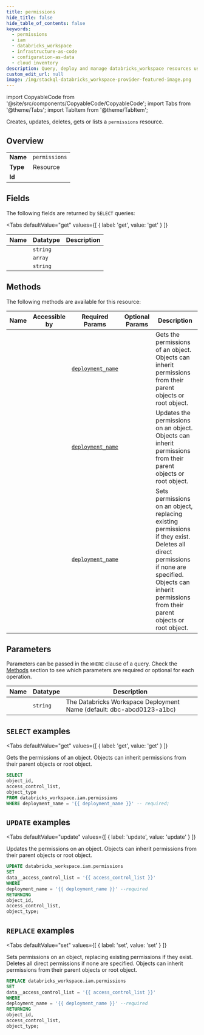 ```yaml
--- 
title: permissions
hide_title: false
hide_table_of_contents: false
keywords:
  - permissions
  - iam
  - databricks_workspace
  - infrastructure-as-code
  - configuration-as-data
  - cloud inventory
description: Query, deploy and manage databricks_workspace resources using SQL
custom_edit_url: null
image: /img/stackql-databricks_workspace-provider-featured-image.png
---
```


import CopyableCode from '@site/src/components/CopyableCode/CopyableCode';
import Tabs from '@theme/Tabs';
import TabItem from '@theme/TabItem';

Creates, updates, deletes, gets or lists a <code>permissions</code> resource.

## Overview
<table><tbody>
<tr><td><b>Name</b></td><td><code>permissions</code></td></tr>
<tr><td><b>Type</b></td><td>Resource</td></tr>
<tr><td><b>Id</b></td><td><CopyableCode code="databricks_workspace.iam.permissions" /></td></tr>
</tbody></table>

## Fields

The following fields are returned by `SELECT` queries:

<Tabs
    defaultValue="get"
    values={[
        { label: 'get', value: 'get' }
    ]}
>
<TabItem value="get">

<table>
<thead>
    <tr>
    <th>Name</th>
    <th>Datatype</th>
    <th>Description</th>
    </tr>
</thead>
<tbody>
<tr>
    <td><CopyableCode code="object_id" /></td>
    <td><code>string</code></td>
    <td></td>
</tr>
<tr>
    <td><CopyableCode code="access_control_list" /></td>
    <td><code>array</code></td>
    <td></td>
</tr>
<tr>
    <td><CopyableCode code="object_type" /></td>
    <td><code>string</code></td>
    <td></td>
</tr>
</tbody>
</table>
</TabItem>
</Tabs>

## Methods

The following methods are available for this resource:

<table>
<thead>
    <tr>
    <th>Name</th>
    <th>Accessible by</th>
    <th>Required Params</th>
    <th>Optional Params</th>
    <th>Description</th>
    </tr>
</thead>
<tbody>
<tr>
    <td><a href="#get"><CopyableCode code="get" /></a></td>
    <td><CopyableCode code="select" /></td>
    <td><a href="#parameter-deployment_name"><code>deployment_name</code></a></td>
    <td></td>
    <td>Gets the permissions of an object. Objects can inherit permissions from their parent objects or root object.</td>
</tr>
<tr>
    <td><a href="#update"><CopyableCode code="update" /></a></td>
    <td><CopyableCode code="update" /></td>
    <td><a href="#parameter-deployment_name"><code>deployment_name</code></a></td>
    <td></td>
    <td>Updates the permissions on an object. Objects can inherit permissions from their parent objects or root object.</td>
</tr>
<tr>
    <td><a href="#set"><CopyableCode code="set" /></a></td>
    <td><CopyableCode code="replace" /></td>
    <td><a href="#parameter-deployment_name"><code>deployment_name</code></a></td>
    <td></td>
    <td>Sets permissions on an object, replacing existing permissions if they exist. Deletes all direct permissions if none are specified. Objects can inherit permissions from their parent objects or root object.</td>
</tr>
</tbody>
</table>

## Parameters

Parameters can be passed in the `WHERE` clause of a query. Check the [Methods](#methods) section to see which parameters are required or optional for each operation.

<table>
<thead>
    <tr>
    <th>Name</th>
    <th>Datatype</th>
    <th>Description</th>
    </tr>
</thead>
<tbody>
<tr id="parameter-deployment_name">
    <td><CopyableCode code="deployment_name" /></td>
    <td><code>string</code></td>
    <td>The Databricks Workspace Deployment Name (default: dbc-abcd0123-a1bc)</td>
</tr>
</tbody>
</table>

## `SELECT` examples

<Tabs
    defaultValue="get"
    values={[
        { label: 'get', value: 'get' }
    ]}
>
<TabItem value="get">

Gets the permissions of an object. Objects can inherit permissions from their parent objects or root object.

```sql
SELECT
object_id,
access_control_list,
object_type
FROM databricks_workspace.iam.permissions
WHERE deployment_name = '{{ deployment_name }}' -- required;
```
</TabItem>
</Tabs>


## `UPDATE` examples

<Tabs
    defaultValue="update"
    values={[
        { label: 'update', value: 'update' }
    ]}
>
<TabItem value="update">

Updates the permissions on an object. Objects can inherit permissions from their parent objects or root object.

```sql
UPDATE databricks_workspace.iam.permissions
SET 
data__access_control_list = '{{ access_control_list }}'
WHERE 
deployment_name = '{{ deployment_name }}' --required
RETURNING
object_id,
access_control_list,
object_type;
```
</TabItem>
</Tabs>


## `REPLACE` examples

<Tabs
    defaultValue="set"
    values={[
        { label: 'set', value: 'set' }
    ]}
>
<TabItem value="set">

Sets permissions on an object, replacing existing permissions if they exist. Deletes all direct permissions if none are specified. Objects can inherit permissions from their parent objects or root object.

```sql
REPLACE databricks_workspace.iam.permissions
SET 
data__access_control_list = '{{ access_control_list }}'
WHERE 
deployment_name = '{{ deployment_name }}' --required
RETURNING
object_id,
access_control_list,
object_type;
```
</TabItem>
</Tabs>
